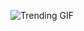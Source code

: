 ![Trending GIF](https://media0.giphy.com/media/v1.Y2lkPThiYjIxNzcyeHZ3OG1oNXNmYXoyYWdrNHJ0eHR1ajRycWNrMWc2eGM0YjVtMTJ6ZyZlcD12MV9naWZzX3NlYXJjaCZjdD1n/wQAbcl6iDnawokpLj9/giphy.gif)
